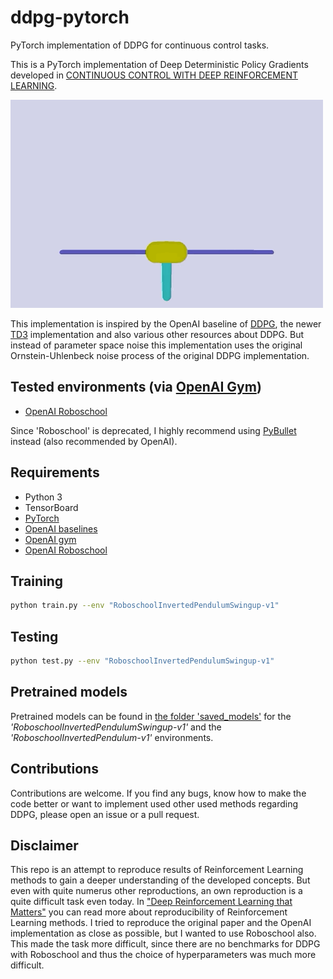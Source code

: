 # ddpg-pytorch
PyTorch implementation of DDPG for continuous control tasks.

This is a PyTorch implementation of Deep Deterministic Policy Gradients developed in [CONTINUOUS CONTROL WITH DEEP REINFORCEMENT LEARNING](https://arxiv.org/abs/1509.02971).

![Roboschool Swingup Task](img/roboschool_swingup.gif)

This implementation is inspired by the OpenAI baseline of [DDPG](https://github.com/openai/baselines/tree/master/baselines/ddpg), the newer [TD3](https://github.com/sfujim/TD3) implementation and also various other resources about DDPG. But instead of parameter space noise this implementation uses the original Ornstein-Uhlenbeck noise process of the original DDPG implementation.

## Tested environments (via [OpenAI Gym](https://gym.openai.com))

* [OpenAI Roboschool](https://github.com/openai/roboschool)

Since 'Roboschool' is deprecated, I highly recommend using [PyBullet](http://pybullet.org) instead (also recommended by OpenAI).

## Requirements

* Python 3
* TensorBoard
* [PyTorch](http://pytorch.org/)
* [OpenAI baselines](https://github.com/openai/baselines)
* [OpenAI gym](https://github.com/openai/baselines)
* [OpenAI Roboschool](https://github.com/openai/baselines)

## Training

```bash
python train.py --env "RoboschoolInvertedPendulumSwingup-v1"
```

## Testing

```bash
python test.py --env "RoboschoolInvertedPendulumSwingup-v1"
```

## Pretrained models

Pretrained models can be found in [the folder 'saved_models'](saved_models/) for the *'RoboschoolInvertedPendulumSwingup-v1'* and the *'RoboschoolInvertedPendulum-v1'* environments.

## Contributions

Contributions are welcome. If you find any bugs, know how to make the code better or want to implement used other used methods regarding DDPG, please open an issue or a pull request.

## Disclaimer

This repo is an attempt to reproduce results of Reinforcement Learning methods to gain a deeper understanding of the developed concepts. But even with quite numerus other reproductions, an own reproduction is a quite difficult task even today. In ["Deep Reinforcement Learning that Matters"](https://arxiv.org/abs/1709.06560) you can read more about reproducibility of Reinforcement Learning methods. I tried to reproduce the original paper and the OpenAI implementation as close as possible, but I wanted to use Roboschool also. This made the task more difficult, since there are no benchmarks for DDPG with Roboschool and thus the choice of hyperparameters was much more difficult.
